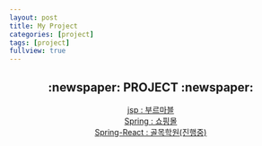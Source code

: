 ```yaml
---
layout: post
title: My Project
categories: [project]
tags: [project]
fullview: true
---
```


<h2 align="center">  :newspaper: PROJECT :newspaper:</h2>
<p align="center">
<a href="https://kyu05017.github.io/project/2013/11/15/jsp.html">jsp : 부르마블</a><br>
<a href="https://github.com/kyu05017/shop_spring">Spring : 쇼핑몰</a><br>   
<a href="https://github.com/kyu05017/AlleyAcademy">Spring-React : 골목학원(진행중)</a><br>
</p>